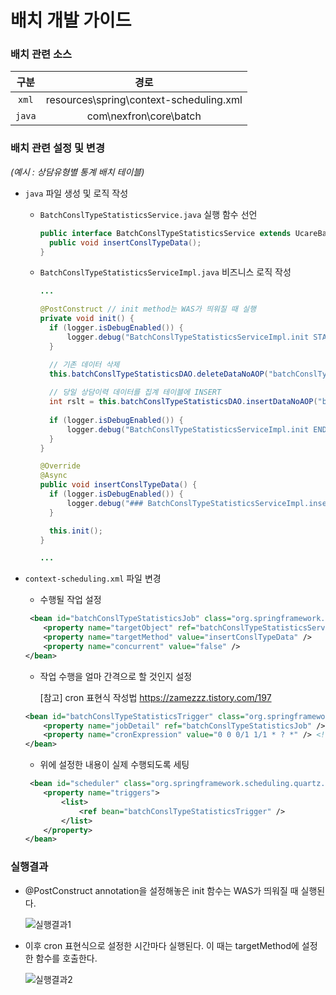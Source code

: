 # 배치 개발 가이드


### 배치 관련 소스

| 구분 | 경로 |
|:---:|:---:|
| `xml` | resources\spring\context-scheduling.xml|
| `java` | com\nexfron\core\batch |



### 배치 관련 설정 및 변경
*(예시 : 상담유형별 통계 배치 테이블)*

 - `java` 파일 생성 및 로직 작성 
   * `BatchConslTypeStatisticsService.java` 실행 함수 선언
      ```java
      public interface BatchConslTypeStatisticsService extends UcareBaseService<BatchConslTypeStatisticsPVO, BatchConslTypeStatisticsDVO> {
        public void insertConslTypeData();
      }
      ```
      
   * `BatchConslTypeStatisticsServiceImpl.java` 비즈니스 로직 작성
      ```java
      ...

      @PostConstruct // init method는 WAS가 띄워질 때 실행 
	  private void init() {
        if (logger.isDebugEnabled()) {
            logger.debug("BatchConslTypeStatisticsServiceImpl.init START");
        }

        // 기존 데이터 삭제
        this.batchConslTypeStatisticsDAO.deleteDataNoAOP("batchConslTypeStatistics.deleteConslTypeStatistics", new BatchConslTypeStatisticsDVO());
        
        // 당일 상담이력 데이터를 집계 테이블에 INSERT
        int rslt = this.batchConslTypeStatisticsDAO.insertDataNoAOP("batchConslTypeStatistics.insertConslTypeStatistics", new BatchConslTypeStatisticsDVO());
        
        if (logger.isDebugEnabled()) {
            logger.debug("BatchConslTypeStatisticsServiceImpl.init END");
        }
	  }
	
      @Override
      @Async
      public void insertConslTypeData() {
        if (logger.isDebugEnabled()) {
            logger.debug("### BatchConslTypeStatisticsServiceImpl.insertConslTypeData CALL");
        }

        this.init();
      }

      ...
      ```

 - `context-scheduling.xml` 파일 변경
    * 수행될 작업 설정
    ```xml
     <bean id="batchConslTypeStatisticsJob" class="org.springframework.scheduling.quartz.MethodInvokingJobDetailFactoryBean">
		<property name="targetObject" ref="batchConslTypeStatisticsService" />
		<property name="targetMethod" value="insertConslTypeData" />
		<property name="concurrent" value="false" />
	</bean>
    ```

    * 작업 수행을 얼마 간격으로 할 것인지 설정
      
      [참고] cron 표현식 작성법 https://zamezzz.tistory.com/197

    ```xml
    <bean id="batchConslTypeStatisticsTrigger" class="org.springframework.scheduling.quartz.CronTriggerFactoryBean">
		<property name="jobDetail" ref="batchConslTypeStatisticsJob" />
		<property name="cronExpression" value="0 0 0/1 1/1 * ? *" /> <!-- 1시간마다 수행 -->
	</bean>
    ```

    * 위에 설정한 내용이 실제 수행되도록 세팅
    ```xml
     <bean id="scheduler" class="org.springframework.scheduling.quartz.SchedulerFactoryBean">
		<property name="triggers">
			<list>
				<ref bean="batchConslTypeStatisticsTrigger" />
			</list>
		</property>
	</bean>
    ```



### 실행결과
- @PostConstruct annotation을 설정해놓은 init 함수는 WAS가 띄워질 때 실행된다.

  ![실행결과1]()

- 이후 cron 표현식으로 설정한 시간마다 실행된다. 이 때는 targetMethod에 설정한 함수를 호출한다.

  ![실행결과2]()
  